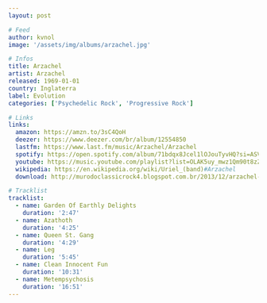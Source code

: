```yaml
---
layout: post

# Feed
author: kvnol
image: '/assets/img/albums/arzachel.jpg'

# Infos
title: Arzachel
artist: Arzachel
released: 1969-01-01
country: Inglaterra
label: Evolution
categories: ['Psychedelic Rock', 'Progressive Rock']

# Links
links:
  amazon: https://amzn.to/3sC4QoH
  deezer: https://www.deezer.com/br/album/12554850
  lastfm: https://www.last.fm/music/Arzachel/Arzachel
  spotify: https://open.spotify.com/album/71bdqx8Jcel1lOJouTyvHQ?si=ASVnolt_T-GNmLufqUf1hA
  youtube: https://music.youtube.com/playlist?list=OLAK5uy_mwz1Qm90t8zZggdOwrH07OtpUzq0WIXmw
  wikipedia: https://en.wikipedia.org/wiki/Uriel_(band)#Arzachel
  download: http://murodoclassicrock4.blogspot.com.br/2013/12/arzachel-1969.html

# Tracklist
tracklist:
  - name: Garden Of Earthly Delights
    duration: '2:47'
  - name: Azathoth
    duration: '4:25'
  - name: Queen St. Gang
    duration: '4:29'
  - name: Leg
    duration: '5:45'
  - name: Clean Innocent Fun
    duration: '10:31'
  - name: Metempsychosis
    duration: '16:51'
---
```

